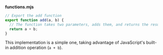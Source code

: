 **functions.mjs**

```javascript
// Export the add function
export function add(a, b) {
  // The function takes two parameters, adds them, and returns the result
  return a + b;
}
```

This implementation is a simple one, taking advantage of JavaScript's built-in addition operation (`a + b`).